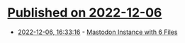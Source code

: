 # [Published on 2022-12-06](index.md)

* [2022-12-06, 16:33:16](https://news.ycombinator.com/item?id=33882733) - [Mastodon Instance with 6 Files](https://www.justingarrison.com/blog/2022-12-06-mastodon-files-instance/)
